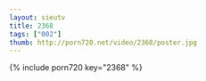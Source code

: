 ```yaml
--- 
layout: sieutv
title: 2368
tags: ["002"]
thumb: http://porn720.net/video/2368/poster.jpg
---
```

{% include porn720 key="2368" %} 
